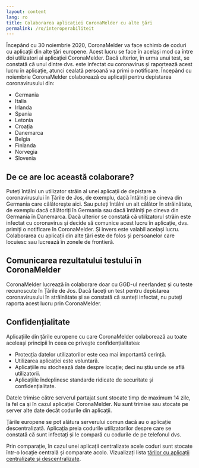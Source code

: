```yaml
---
layout: content
lang: ro
title: Colaborarea aplicației CoronaMelder cu alte țări
permalink: /ro/interoperabiliteit
---
```

Începând cu 30 noiembrie 2020, CoronaMelder va face schimb de coduri cu aplicații din alte țări europene. Acest lucru se face în același mod ca între doi utilizatori ai aplicației CoronaMelder. Dacă ulterior, în urma unui test, se constată că unul dintre dvs. este infectat cu coronavirus și raportează acest lucru în aplicație, atunci cealată persoană va primi o notificare.
Începând cu  noiembrie CoronaMelder colaborează cu aplicații pentru depistarea coronavirusului din:

- Germania
- Italia
- Irlanda
- Spania
- Letonia
- Croația
- Danemarca
- Belgia
- Finlanda
- Norvegia
- Slovenia

## De ce are loc această colaborare?


Puteți întâlni un utilizator străin al unei aplicații de depistare a coronavirusului în Țările de Jos, de exemplu, dacă întâlniți pe cineva din Germania care călătorește aici. Sau puteți întâlni un alt călător în străinătate, de exemplu dacă călătoriți în Germania sau dacă întâlniți pe cineva din Germania în Danemarca.
Dacă ulterior se constată că utilizatorul străin este infectat cu coronavirus și decide să comunice acest lucru în aplicație, dvs. primiți o notificare în CoronaMelder. Și invers este valabil același lucru. Colaborarea cu aplicații din alte țări este de folos și persoanelor care locuiesc sau lucrează în zonele de frontieră. 

## Comunicarea rezultatului testului în CoronaMelder

CoronaMelder lucrează în colaborare doar cu GGD-ul neerlandez și cu teste recunoscute în Țările de Jos. Dacă faceți un test pentru depistarea coronavirusului în străinătate și se constată că sunteți infectat, nu puteți raporta acest lucru prin CoronaMelder.
## Confidențialitate

Aplicațiile din țările europene cu care CoronaMelder colaborează au toate aceleași principii în ceea ce privește confidențialitatea:

- Protecția datelor utilizatorilor este cea mai importantă cerință.
- Utilizarea aplicației este voluntară.
- Aplicațiile nu stochează date despre locație; deci nu știu unde se află utilizatorii.
- Aplicațiile îndeplinesc standarde ridicate de securitate și confidențialitate.

Datele trimise către serverul partajat sunt stocate timp de maximum 14 zile, la fel ca și în cazul aplicației CoronaMelder. Nu sunt trimise sau stocate pe server alte date decât codurile din aplicații.

Țările europene se pot alătura serverului comun dacă au o aplicație descentralizată. Aplicația preia codurile utilizatorilor despre care se constată că sunt infectați și le compară cu codurile de pe telefonul dvs.

Prin comparație, în cazul unei aplicații centralizate acele coduri sunt stocate într-o locație centrală și comparate acolo. Vizualizați lista [țărilor cu aplicații centralizate și descentralizate](https://ec.europa.eu/info/live-work-travel-eu/health/coronavirus-response/travel-during-coronavirus-pandemic/how-tracing-and-warning-apps-can-help-during-pandemic_en).

